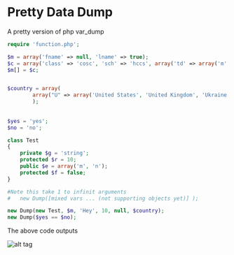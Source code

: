 # Pretty Data Dump
A pretty version of php var_dump

```php
require 'function.php';

$m = array('fname' => null, 'lname' => true);
$c = array('class' => 'cosc', 'sch' => 'hccs', array('td' => array('m' => 8.5)));
$m[] = $c;


$country = array(
		array("U" => array('United States', 'United Kingdom', 'Ukraine'))
		);
			
			
$yes = 'yes';
$no = 'no';

class Test
{
    private $g = 'string';
    protected $r = 10;
    public $e = array('m', 'n');
    protected $f = false;
}

#Note this take 1 to infinit arguments
#   new Dump([mixed vars ... (not supporting objects yet)] );

new Dump(new Test, $m, 'Hey', 10, null, $country);
new Dump($yes == $no);

```
The above code outputs

![alt tag](https://github.com/Ghostff/pretty_data_dump.php/blob/master/SS.png)
